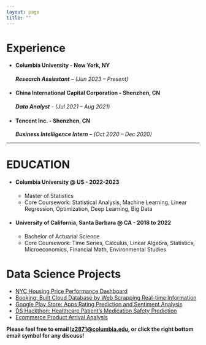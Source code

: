 ```yaml
---
layout: page
title: ""
---
```

# Experience #
- #### Columbia University - New York, NY ####
  ***Research Assisstant** – (Jun 2023 – Present)*
- #### China International Capital Corporation - Shenzhen, CN ####
  ***Data Analyst** - (Jul 2021 – Aug 2021)*
  
- #### Tencent Inc. - Shenzhen, CN ####
  ***Business Intelligence Intern** – (Oct 2020 – Dec 2020)*
  
---

# EDUCATION #
- #### Columbia University @ US - 2022-2023 ####
  * Master of Statistics
  * Core Coursework: Statistical Analysis, Machine Learning, Linear Regression, Optimization, Deep Learning, Big Data
- #### University of California, Santa Barbara @ CA - 2018 to 2022 ####
  * Bachelor of Actuarial Science
  * Core Coursework: Time Series, Calculus, Linear Algebra, Statistics, Microeconomics, Financial Math, Environmental Studies

# Data Science Projects #
- [NYC Housing Price Performance Dashboard](https://liang0711.github.io/housing-Performance-examples/)
- [Booking: Built Cloud Database by Web Scrapping Real-time Information](https://liang0711.github.io/Web-Scraping-and-Cloud-Database/)
- [Google Play Store: Apps Rating Prediction and Sentiment Analysis](https://liang0711.github.io/Google/)
- [DS Hackthon: Healthcare Patient’s Medication Safety Prediction](https://liang0711.github.io/Hackthon/)
- [Ecommerce Product Arrival Analysis](https://liang0711.github.io/Ecommerce/)

**Please feel free to email lz2871@columbia.edu, or click the right bottom email symbol for any discuss!**


